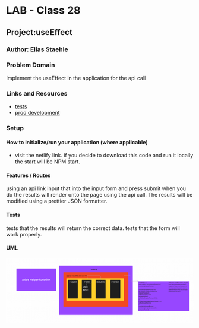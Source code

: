 # LAB - Class 28

## Project:useEffect

### Author: Elias Staehle

### Problem Domain

Implement the useEffect in the application for the api call

### Links and Resources

- [tests](https://github.com/EDStaehle/resty/actions)
- [prod development](https://roaring-bonbon-c90036.netlify.app/)

### Setup

#### How to initialize/run your application (where applicable)

- visit the netlify link. if you decide to download this code and run it locally the start will be NPM start.

#### Features / Routes

using an api link input that into the input form and press submit when you do the results will render onto the page using the api call. The results will be modified using a prettier JSON formatter.

#### Tests

tests that the results will return the correct data.
tests that the form will work properly.

#### UML

![UML](./assets/class-28-uml.png)
